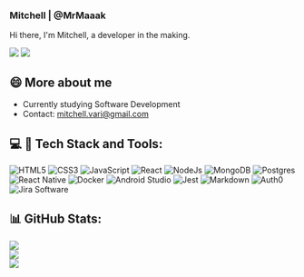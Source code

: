### Mitchell | @MrMaaak
Hi there, I'm Mitchell, a developer in the making.

[<img src="https://img.shields.io/badge/linkedin%20-%230077B5.svg?&style=for-the-badge&logo=linkedin&logoColor=white"/>](https://www.linkedin.com/in/mitchell-vari/)
[<img src="https://img.shields.io/badge/-Code%20Wars-B1361E?logo=codewars&logoColor=white&style=for-the-badge"/>](https://www.codewars.com/users/MrMaaak)
## 😄 More about me
- Currently studying Software Development
- Contact: mitchell.vari@gmail.com

## 💻 :hammer: Tech Stack and Tools:
![HTML5](https://img.shields.io/badge/html5-%23E34F26.svg?style=for-the-badge&logo=html5&logoColor=white) 
![CSS3](https://img.shields.io/badge/css3-blue.svg?style=for-the-badge&logo=css3&logoColor=white) 
![JavaScript](https://img.shields.io/badge/javascript-%23323330.svg?style=for-the-badge&logo=javascript&logoColor=%23F7DF1E) 
![React](https://img.shields.io/badge/react-%2320232a.svg?style=for-the-badge&logo=react&logoColor=%2361DAFB) 
![NodeJs](https://img.shields.io/badge/node.js%20-%2343853D.svg?&style=for-the-badge&logo=node.js&logoColor=white) 
![MongoDB](https://img.shields.io/badge/MongoDB-%234ea94b.svg?style=for-the-badge&logo=mongodb&logoColor=white) 
![Postgres](https://img.shields.io/badge/postgres-%23316192.svg?style=for-the-badge&logo=postgresql&logoColor=white) 
![React Native](https://img.shields.io/badge/react_native%20-%2320232a.svg?&style=for-the-badge&logo=react&logoColor=%2361DAFB) 
![Docker](https://img.shields.io/badge/docker%20-%230db7ed.svg?&style=for-the-badge&logo=docker&logoColor=white) 
![Android Studio](https://img.shields.io/badge/-Android%20Studio-3DDC84?logo=androidstudio&logoColor=white&style=for-the-badge) 
![Jest](https://img.shields.io/badge/-Jest-C21325?logo=Jest&logoColor=white&style=for-the-badge) 
![Markdown](https://img.shields.io/badge/markdown-%23000000.svg?style=for-the-badge&logo=markdown&logoColor=white) 
![Auth0](https://img.shields.io/badge/-Auth0-EB5424?logo=Auth0&logoColor=white&style=for-the-badge) 
![Jira Software](https://img.shields.io/badge/-Jira%20Software-0052CC?logo=jirasoftware&logoColor=white&style=for-the-badge)

## 📊 GitHub Stats:
![](https://github-readme-stats.vercel.app/api?username=MrMaaak&theme=dark&hide_border=false&include_all_commits=false&count_private=false)<br/>
![](https://github-readme-streak-stats.herokuapp.com/?user=MrMaaak&theme=dark&hide_border=false)<br/>
![](https://github-readme-stats.vercel.app/api/top-langs/?username=MrMaaak&theme=dark&hide_border=false&include_all_commits=false&count_private=false&layout=compact)



